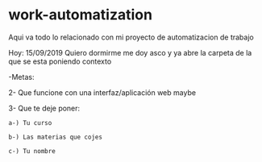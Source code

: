 # work-automatization
Aqui va todo lo relacionado con mi proyecto de automatizacion de trabajo

Hoy: 15/09/2019
Quiero dormirme me doy asco y ya abre la carpeta de la que se esta poniendo contexto

-Metas:

  2- Que funcione con una interfaz/aplicación web maybe
	
  3- Que te deje poner:
	
    a-) Tu curso
		
    b-) Las materias que cojes
		
    c-) Tu nombre
		
